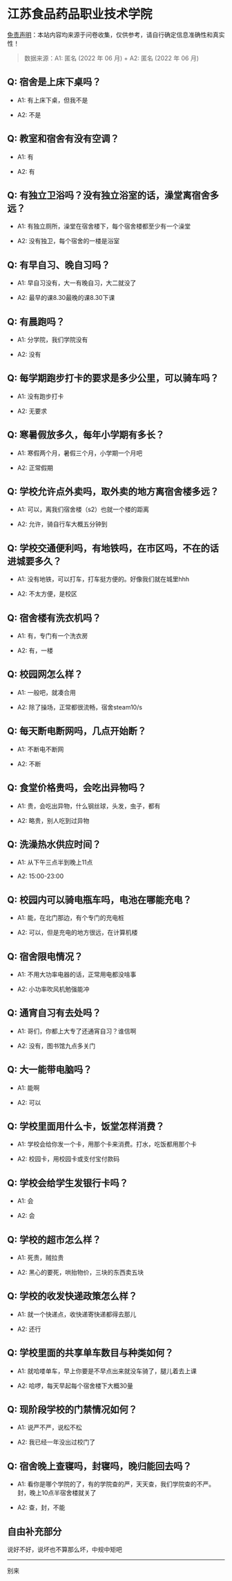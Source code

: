 # 江苏食品药品职业技术学院

[免责声明](https://colleges.chat/#_3)：本站内容均来源于问卷收集，仅供参考，请自行确定信息准确性和真实性！

> 数据来源：A1: 匿名 (2022 年 06 月) + A2: 匿名 (2022 年 06 月)

## Q: 宿舍是上床下桌吗？

- A1: 有上床下桌，但我不是

- A2: 不是

## Q: 教室和宿舍有没有空调？

- A1: 有

- A2: 有

## Q: 有独立卫浴吗？没有独立浴室的话，澡堂离宿舍多远？

- A1: 有独立厕所，澡堂在宿舍楼下，每个宿舍楼都至少有一个澡堂

- A2: 没有独卫，每个宿舍的一楼是浴室

## Q: 有早自习、晚自习吗？

- A1: 早自习没有，大一有晚自习，大二就没了

- A2: 最早的课8.30最晚的课8.30下课

## Q: 有晨跑吗？

- A1: 分学院，我们学院没有

- A2: 没有

## Q: 每学期跑步打卡的要求是多少公里，可以骑车吗？

- A1: 没有跑步打卡

- A2: 无要求

## Q: 寒暑假放多久，每年小学期有多长？

- A1: 寒假两个月，暑假三个月，小学期一个月吧

- A2: 正常假期

## Q: 学校允许点外卖吗，取外卖的地方离宿舍楼多远？

- A1: 可以，离我们宿舍楼（s2）也就一个楼的距离

- A2: 允许，骑自行车大概五分钟到

## Q: 学校交通便利吗，有地铁吗，在市区吗，不在的话进城要多久？

- A1: 没有地铁，可以打车，打车挺方便的。好像我们就在城里hhh

- A2: 不太方便，是校区

## Q: 宿舍楼有洗衣机吗？

- A1: 有，专门有一个洗衣房

- A2: 有，一楼

## Q: 校园网怎么样？

- A1: 一般吧，就凑合用

- A2: 除了操场，正常都很流畅，宿舍steam10/s

## Q: 每天断电断网吗，几点开始断？

- A1: 不断电不断网

- A2: 不断

## Q: 食堂价格贵吗，会吃出异物吗？

- A1: 贵，会吃出异物，什么钢丝球，头发，虫子，都有

- A2: 略贵，别人吃到过异物

## Q: 洗澡热水供应时间？

- A1: 从下午三点半到晚上11点

- A2: 15:00-23:00

## Q: 校园内可以骑电瓶车吗，电池在哪能充电？

- A1: 能，在北门那边，有个专门的充电桩

- A2: 可以，但是充电的地方很远，在计算机楼

## Q: 宿舍限电情况？

- A1: 不用大功率电器的话，正常用电都没啥事

- A2: 小功率吹风机勉强能冲

## Q: 通宵自习有去处吗？

- A1: 哥们，你都上大专了还通宵自习？谁信啊

- A2: 没有，图书馆九点多关门

## Q: 大一能带电脑吗？

- A1: 能啊

- A2: 可以

## Q: 学校里面用什么卡，饭堂怎样消费？

- A1: 学校会给你发一个卡，用那个卡来消费。打水，吃饭都用那个卡

- A2: 校园卡，用校园卡或支付宝付款码

## Q: 学校会给学生发银行卡吗？

- A1: 会

- A2: 会

## Q: 学校的超市怎么样？

- A1: 死贵，贼拉贵

- A2: 黑心的要死，哄抬物价，三块的东西卖五块

## Q: 学校的收发快递政策怎么样？

- A1: 就一个快递点，收快递寄快递都得去那儿

- A2: 还行

## Q: 学校里面的共享单车数目与种类如何？

- A1: 就哈喽单车，早上你要是不早点出来就没车骑了，腿儿着去上课

- A2: 哈啰，每天早起每个宿舍楼下大概30量

## Q: 现阶段学校的门禁情况如何？

- A1: 说严不严，说松不松

- A2: 我已经一年没出过校门了

## Q: 宿舍晚上查寝吗，封寝吗，晚归能回去吗？

- A1: 看你是哪个学院的了，有的学院查的严，天天查，我们学院查的不严。封，晚上10点半宿舍楼就关了

- A2: 查，封，不能

## 自由补充部分

说好不好，说坏也不算那么坏，中规中矩吧

***

别来
